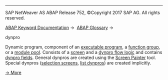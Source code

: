   

* * *

SAP NetWeaver AS ABAP Release 752, ©Copyright 2017 SAP AG. All rights reserved.

[ABAP Keyword Documentation](javascript:call_link\('abenabap.htm'\)) →  [ABAP Glossary](javascript:call_link\('abenabap_glossary.htm'\)) → 

dynpro

Dynamic program, component of an [executable program](javascript:call_link\('abenexecutable_program_glosry.htm'\) "Glossary Entry"), a [function group](javascript:call_link\('abenfunction_group_glosry.htm'\) "Glossary Entry"), or a [module pool](javascript:call_link\('abenmodul_pool_glosry.htm'\) "Glossary Entry"). Consists of a [screen](javascript:call_link\('abenscreen_glosry.htm'\) "Glossary Entry") and a [dynpro flow logic](javascript:call_link\('abendynpro_flow_logic_glosry.htm'\) "Glossary Entry") and contains [dynpro fields](javascript:call_link\('abendynpro_field_glosry.htm'\) "Glossary Entry"). General dynpros are created using the [Screen Painter](javascript:call_link\('abenscreen_painter_glosry.htm'\) "Glossary Entry") tool. Special dynpros ([selection screens](javascript:call_link\('abenselection_screen_glosry.htm'\) "Glossary Entry"), [list dynpros](javascript:call_link\('abenlist_dynpro_glosry.htm'\) "Glossary Entry")) are created implicitly.

[→ More](javascript:call_link\('abenabap_dynpros.htm'\))